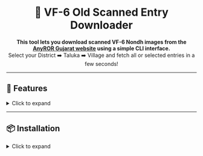 <h1 align="center">🧾 VF-6 Old Scanned Entry Downloader</h1>

<p align="center">
  <b>This tool lets you download scanned VF-6 Nondh images from the <a href="https://anyror.gujarat.gov.in/">AnyROR Gujarat website</a> using a simple CLI interface.</b><br>
  Select your District ➡️ Taluka ➡️ Village and fetch all or selected entries in a few seconds!
</p>

---

## 🚀 Features

<details>
  <summary>Click to expand</summary>

- ✅ **Command-line interface** for selecting:
  - District
  - Taluka
  - Village
- ✅ **Supports 3 types of Nondh downloads:**
  - All available (`0`)
  - Range (`e.g. 15-25`)
  - Specific list (`e.g. 12,15,17`)
- ✅ **Asynchronous check** to find the highest Nondh number quickly
- ✅ **Skips already downloaded** image files
- ✅ **Organizes images** in folder format:
  old-vf6/<District>/<Taluka>/<Village>/<nondh_page>.jpg


</details>

---

## 📦 Installation

<details>
<summary>Click to expand</summary>

```bash
# Clone the repository
git clone https://github.com/your-username/GJ_anyror_update.git
cd GJ_anyror_update

# Install required Python packages
pip install -r requirements.txt
</details>

🐍 Usage
<details> <summary>Click to expand</summary>
bash
Copy
Edit
python3 anyror_old-vf6_downloader.py
🧭 Follow the on-screen prompts:

Select District

Select Taluka

Select Village

Enter Nondh numbers:

0 → All available

15-30 → Range

12,17,19 → Specific list

</details>
📁 Output Folder Structure
<details> <summary>Click to expand</summary>
Downloaded image files are stored as:

markdown
Copy
Edit
old-vf6/
└── District/
    └── Taluka/
        └── Village/
            ├── 15_1.jpg
            ├── 15_2.jpg
            ├── 16_1.jpg
            └── ...
</details>
🧠 Notes
<details> <summary>Click to expand</summary>
Uses raw JSON from:
📄 GJ_anyror_village_data.json

No CAPTCHA or login required

No modification of server data — 100% read-only

</details>
✅ License
This project is licensed under the MIT License.
